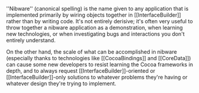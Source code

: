 ''Nibware'' (canonical spelling)  is the name given to any application that is implemented primarily by wiring objects together in [[InterfaceBuilder]] rather than by writing code.  It's not entirely derisive; it's often very useful to throw together a nibware application as a demonstration, when learning new technologies, or when investigating bugs and interactions you don't entirely understand.

On the other hand, the scale of what can be accomplished in nibware (especially thanks to technologies like [[CocoaBindings]] and [[CoreData]]) can cause some new developers to resist learning the Cocoa frameworks in depth, and to always request [[InterfaceBuilder]]-oriented or [[InterfaceBuilder]]-only solutions to whatever problems they're having or whatever design they're trying to implement.